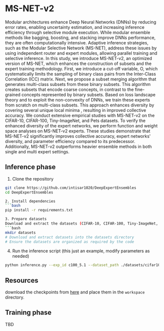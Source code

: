 # MS-NET-v2
Modular architectures enhance Deep Neural Networks (DNNs) by reducing error rates, enabling uncertainty estimation, and increasing inference efficiency through selective module execution. While modular ensemble methods like bagging, boosting, and stacking improve DNNs performance, they are often computationally intensive. Adaptive inference strategies, such as the Modular Selective Network (MS-NET), address these issues by using independent router and expert modules, allowing parallel training and selective inference. In this study, we introduce MS-NET-v2, an optimized version of MS-NET, which enhances the construction of subsets and the expert training methodology. First, we introduce a cut-off variable, O, which systematically limits the sampling of binary class pairs from the Inter-Class Correlation (ICC) matrix. Next, we propose a subset merging algorithm that generates multi-class subsets from these binary subsets. This algorithm creates subsets that encode coarse concepts, in contrast to the fine-grained concepts represented by binary subsets. Based on loss landscape theory and to exploit the non-convexity of DNNs, we train these experts from scratch on multi-class subsets. This approach enhances diversity by covering several unique local minima , resulting in improved collective accuracy. We conduct extensive empirical studies with MS-NET-v2 on the CIFAR-10, CIFAR-100, Tiny-ImageNet, and Pets datasets. To verify the enhanced diversity of the expert networks, we perform function and weight space analyses on MS-NET-v2 experts. These studies demonstrate that MS-NET-v2 significantly improves collective accuracy, expert networks' diversity, and parameter efficiency compared to its predecessor. Additionally, MS-NET-v2 outperforms heavier ensemble methods in both single and multi expert settings.


## Inference phase

1. Clone the repository
```bash
git clone https://github.com/intisar1020/DeepExpertEnsembles
cd DeepExpertEnsembles

2. Install dependencies
```bash
pip install -r requirements.txt

3. Prepare datasets
Download and extract the datasets (CIFAR-10, CIFAR-100, Tiny-ImageNet, Pets) into the `datasets` directory.
```bash
mkdir datasets
# Download and extract datasets into the datasets directory
# Ensure the datasets are organized as required by the code
```
4. Run the inference script (this just an example, modify parameters as needed)
```bash
python inference.py --exp_id c100_5.1 --dataset_path ./datasets/cifar100png/ --data_name cifar100 --router_cp ./workspace/cifar100/c100_resnet20_router/model_best.pth.tar  --topk 2
```

## Resources
download the checkpoints from [here](https://drive.google.com/drive) and place them in the `workspace` directory. 


## Training phase
TBD